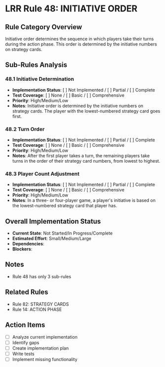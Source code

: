 # LRR Rule 48: INITIATIVE ORDER

## Rule Category Overview
Initiative order determines the sequence in which players take their turns during the action phase. This order is determined by the initiative numbers on strategy cards.

## Sub-Rules Analysis

### 48.1 Initiative Determination
- **Implementation Status**: [ ] Not Implemented / [ ] Partial / [ ] Complete
- **Test Coverage**: [ ] None / [ ] Basic / [ ] Comprehensive
- **Priority**: High/Medium/Low
- **Notes**: Initiative order is determined by the initiative numbers on strategy cards. The player with the lowest-numbered strategy card goes first.

### 48.2 Turn Order
- **Implementation Status**: [ ] Not Implemented / [ ] Partial / [ ] Complete
- **Test Coverage**: [ ] None / [ ] Basic / [ ] Comprehensive
- **Priority**: High/Medium/Low
- **Notes**: After the first player takes a turn, the remaining players take turns in the order of their strategy card numbers, from lowest to highest.

### 48.3 Player Count Adjustment
- **Implementation Status**: [ ] Not Implemented / [ ] Partial / [ ] Complete
- **Test Coverage**: [ ] None / [ ] Basic / [ ] Comprehensive
- **Priority**: High/Medium/Low
- **Notes**: In a three- or four-player game, a player's initiative is based on the lowest-numbered strategy card that player has.

## Overall Implementation Status
- **Current State**: Not Started/In Progress/Complete
- **Estimated Effort**: Small/Medium/Large
- **Dependencies**:
- **Blockers**:

## Notes
- Rule 48 has only 3 sub-rules

## Related Rules
- Rule 82: STRATEGY CARDS
- Rule 14: ACTION PHASE

## Action Items
- [ ] Analyze current implementation
- [ ] Identify gaps
- [ ] Create implementation plan
- [ ] Write tests
- [ ] Implement missing functionality
